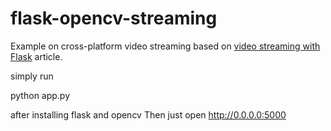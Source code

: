 flask-opencv-streaming
=====================

Example on cross-platform video streaming based on [video streaming with Flask](http://blog.miguelgrinberg.com/post/video-streaming-with-flask) article.

simply run 

python app.py

after installing flask and opencv
Then just open http://0.0.0.0:5000
